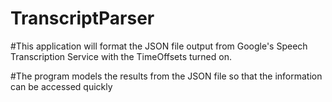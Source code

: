 # TranscriptParser

#This application will format the JSON file output from Google's Speech Transcription Service with the TimeOffsets turned on.

#The program models the results from the JSON file so that the information can be accessed quickly
